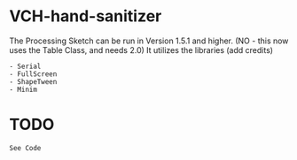 VCH-hand-sanitizer
==================

The Processing Sketch can be run in Version 1.5.1 and higher.
(NO - this now uses the Table Class, and needs 2.0)
It utilizes the libraries (add credits)
	
	- Serial
	- FullScreen
	- ShapeTween
	- Minim

TODO
====

	See Code